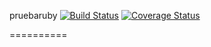 pruebaruby
[![Build Status](https://travis-ci.org/CristinaGlz/pruebaruby.svg?branch=master)](https://travis-ci.org/CristinaGlz/pruebaruby)
[![Coverage Status](https://coveralls.io/repos/CristinaGlz/pruebaruby/badge.png)](https://coveralls.io/r/CristinaGlz/pruebaruby)

==========
